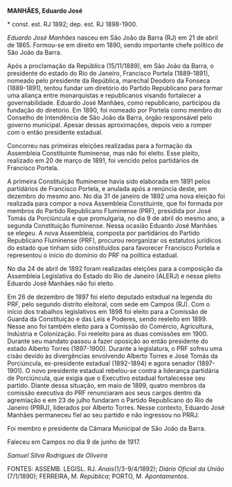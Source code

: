 **MANHÃES, Eduardo José**

\* const. est. RJ 1892; dep. est. RJ 1898-1900.

*Eduardo José Manhães* nasceu em São João da Barra (RJ) em 21 de abril
de 1865. Formou-se em direito em 1890, sendo importante chefe político
de São João da Barra.

Após a proclamação da República (15/11/1889), em São João da Barra, o
presidente do estado do Rio de Janeiro, Francisco Portela (1889-1891),
nomeado pelo presidente da República, marechal Deodoro da Fonseca
(1889-1891), tentou fundar um diretório do Partido Republicano para
formar uma aliança entre monarquistas e republicanos visando fortalecer
a governabilidade. Eduardo José Manhães, como republicano, participou da
fundação do diretório. Em 1890, foi nomeado por Portela como membro do
Conselho de Intendência de São João da Barra, órgão responsável pelo
governo municipal. Apesar dessas aproximações, depois veio a romper com
o então presidente estadual.

Concorreu nas primeiras eleições realizadas para a formação da
Assembleia Constituinte fluminense, mas não foi eleito. Esse pleito,
realizado em 20 de março de 1891, foi vencido pelos partidários de
Francisco Portela.

A primeira Constituição fluminense havia sido elaborada em 1891 pelos
partidários de Francisco Portela, e anulada após a renúncia deste, em
dezembro do mesmo ano. No dia 31 de janeiro de 1892 uma nova eleição foi
realizada para compor a nova Assembleia Constituinte, que foi formada
por membros do Partido Republicano Fluminense (PRF), presidida por José
Tomás da Porciúncula e que promulgaria, no dia 9 de abril do mesmo ano,
a segunda Constituição fluminense. Nessa ocasião Eduardo José Manhães se
elegeu. A nova Assembleia, composta por partidários do Partido
Republicano Fluminense (PRF), procurou reorganizar os estatutos
jurídicos do estado que tinham sido constituídos para favorecer
Francisco Portela e representou o início do domínio do PRF na política
estadual.

No dia 24 de abril de 1892 foram realizadas eleições para a composição
da Assembleia Legislativa do Estado do Rio de Janeiro (ALERJ) e nesse
pleito Eduardo José Manhães não foi eleito.

Em 26 de dezembro de 1897 foi eleito deputado estadual na legenda do
PRF, pelo segundo distrito eleitoral, com sede em Campos (RJ). Com o
início dos trabalhos legislativos em 1898 foi eleito para a Comissão de
Guarda da Constituição e das Leis e Poderes, sendo reeleito em 1899.
Nesse ano foi também eleito para a Comissão do Comércio, Agricultura,
Indústria e Colonização. Foi reeleito para as duas comissões em 1900.
Durante seu mandato passou a fazer oposição ao então presidente do
estado Alberto Torres (1897-1900). Durante a legislatura, o PRF sofreu
uma cisão devido às divergências envolvendo Alberto Torres e José Tomás
da Porciúncula, ex-presidente estadual (1892-1894) e agora senador
(1897-1901). O novo presidente estadual rebelou-se contra a liderança
partidária de Porciúncula, que exigia que o Executivo estadual
fortalecesse seu partido. Diante dessa situação, em maio de 1899, quatro
membros da comissão executiva do PRF renunciaram aos seus cargos dentro
da agremiação e em 23 de julho fundaram o Partido Republicano do Rio de
Janeiro (PRRJ), liderados por Alberto Torres. Nesse contexto, Eduardo
José Manhães permaneceu fiel ao seu partido e não ingressou no PRRJ.

Foi membro e presidente da Câmara Municipal de São João da Barra.

Faleceu em Campos no dia 9 de junho de 1917.

*Samuel Silva Rodrigues de Oliveira*

FONTES: ASSEMB. LEGISL. RJ. *Anais*(1/3-9/4/1892); *Diário Oficial da
União* (7/1/1890); FERREIRA, M. *República*; PORTO, M. *Apontamentos*.
